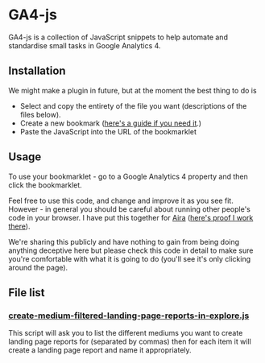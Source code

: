 # GA4-js

GA4-js is a collection of JavaScript snippets to help automate and standardise small tasks in Google Analytics 4.

## Installation

We might make a plugin in future, but at the moment the best thing to do is

- Select and copy the entirety of the file you want (descriptions of the files below).
- Create a new bookmark ([here's a guide if you need it](https://www.freecodecamp.org/news/what-are-bookmarklets/).)
- Paste the JavaScript into the URL of the bookmarklet


## Usage

To use your bookmarklet - go to a Google Analytics 4 property and then click the bookmarklet.

Feel free to use this code, and change and improve it as you see fit. However - in general you should be careful about running other people's code in your browser. I have put this together for [Aira](https://aira.net/) ([here's proof I work there](https://aira.net/blog/aira-welcomes-robin-lord-as-head-of-innovation)). 

We're sharing this publicly and have nothing to gain from being doing anything deceptive here but please check this code in detail to make sure you're comfortable with what it is going to do (you'll see it's only clicking around the page).

## File list

### [create-medium-filtered-landing-page-reports-in-explore.js](https://github.com/Robin-Lord/GA4-js/blob/main/create-medium-filtered-landing-page-reports-in-explore.js)
This script will ask you to list the different mediums you want to create landing page reports for (separated by commas) then for each item it will create a landing page report and name it appropriately.
